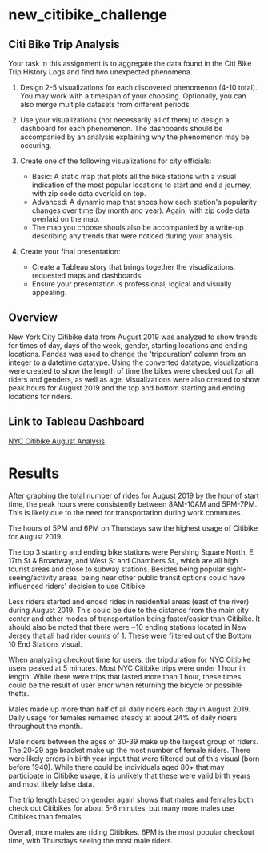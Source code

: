 # new_citibike_challenge

## Citi Bike Trip Analysis

Your task in this assignment is to aggregate the data found in the Citi Bike Trip History Logs and find two unexpected phenomena. 

1. Design 2-5 visualizations for each discovered phenomenon (4-10 total). You may work with a timespan of your choosing. Optionally, you can also merge multiple datasets
from different periods. 
2. Use your visualizations (not necessarily all of them) to design a dashboard for each phenomenon. The dashboards should be accompanied by an analysis explaining why the 
phenomenon may be occuring. 
3. Create one of the following visualizations for city officials:
   * Basic: A static map that plots all the bike stations with a visual indication of the most popular locations to start and end a journey, with zip code data overlaid on top. 
   * Advanced: A dynamic map that shoes how each station's popularity changes over time (by month and year). Again, with zip code data overlaid on the map. 
   * The map you choose shouls also be accompanied by a write-up describing any trends that were noticed during your analysis.
   
4. Create your final presentation:
   * Create a Tableau story that brings together the visualizations, requested maps and dashboards. 
   * Ensure your presentation is professional, logical and visually appealing. 
   
   
## Overview

New York City Citibike data from August 2019 was analyzed to show trends for times of day, days of the week, gender, starting locations and ending locations. Pandas was used to change the 'tripduration' column from an integer to a datetime datatype.
Using the converted datatype, visualizations were created to show the length of time the bikes were checked out for all riders and genders, as well as age. Visualizations were also created to show peak hours for August 2019 and the top and bottom starting and ending locations for riders. 

## Link to Tableau Dashboard

[NYC Citibike August Analysis]()

# Results
After graphing the total number of rides for August 2019 by the hour of start time, the peak hours were consistently between 8AM-10AM and 5PM-7PM. This is likely due to the need for transportation during work commutes. 


The hours of 5PM and 6PM on Thursdays saw the highest usage of Citibike for August 2019. 


The top 3 starting and ending bike stations were Pershing Square North, E 17th St & Broadway, and West St and Chambers St., which are all high tourist areas and close to subway stations. Besides being popular sight-seeing/activity areas, being near other public transit options could have influenced riders' decision to use Citibike. 


Less riders started and ended rides in residential areas (east of the river) during August 2019. This could be due to the distance from the main city center and other modes of transportation being faster/easier than Citibike. It should also be noted that there were ~10 ending stations located in New Jersey that all had rider counts of 1. These were filtered out of the Bottom 10 End Stations visual. 

When analyzing checkout time for users, the tripduration for NYC Citibike users peaked at 5 minutes. Most NYC Citibike trips were under 1 hour in length. While there were trips that lasted more than 1 hour, these times could be the result of user error when returning the bicycle or possible thefts. 

Males made up more than half of all daily riders each day in August 2019. Daily usage for females remained steady at about 24% of daily riders throughout the month. 

Male riders between the ages of 30-39 make up the largest group of riders. The 20-29 age bracket make up the most number of female riders. There were likely errors in birth year input that were filtered out of this visual (born before 1940). While there could be individuals aged 80+ that may participate in Citibike usage, it is unlikely that these were valid birth years and most likely false data. 

The trip length based on gender again shows that males and females both check out Citibikes for about 5-6 minutes, but many more males use Citibikes than females. 

Overall, more males are riding Citibikes. 6PM is the most popular checkout time, with Thursdays seeing the most male riders. 
